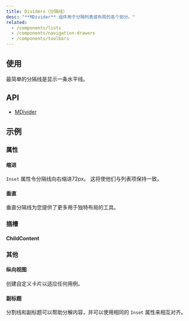 ```yaml
---
title: Dividers（分隔线）
desc: "**MDivider** 组件用于分隔列表或布局的各个部分。"
related:
  - /components/lists
  - /components/navigation-drawers
  - /components/toolbars
---
```


## 使用

最简单的分隔线是显示一条水平线。

<dividers-usage></dividers-usage>

## API

- [MDivider](/api/MDivider)

## 示例

### 属性

#### 缩进

`Inset` 属性令分隔线向右缩进72px。 这将使他们与列表项保持一致。

<masa-example file="Examples.components.dividers.Inset"></masa-example>

#### 垂直

垂直分隔线为您提供了更多用于独特布局的工具。

<masa-example file="Examples.components.dividers.Vertical"></masa-example>

### 插槽

#### ChildContent

<masa-example file="Examples.components.dividers.ChildContent"></masa-example>

### 其他

#### 纵向视图

创建自定义卡片以适应任何用例。

<masa-example file="Examples.components.dividers.View"></masa-example>

#### 副标题

分割线和副标题可以帮助分解内容，并可以使用相同的 `Inset` 属性来相互对齐。

<masa-example file="Examples.components.dividers.SubHeaders"></masa-example>

